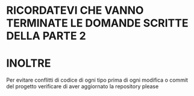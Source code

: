 # RICORDATEVI CHE VANNO TERMINATE LE DOMANDE SCRITTE DELLA PARTE 2
# INOLTRE
Per evitare conflitti di codice di ogni tipo 
prima di ogni modifica o commit del progetto verificare di aver aggiornato la repository please
